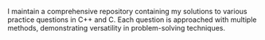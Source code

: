 I maintain a comprehensive repository containing my solutions to various practice questions in C++ and C. 
Each question is approached with multiple methods, demonstrating versatility in problem-solving techniques.
